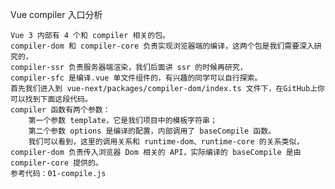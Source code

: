 Vue compiler 入口分析

    Vue 3 内部有 4 个和 compiler 相关的包。
    compiler-dom 和 compiler-core 负责实现浏览器端的编译，这两个包是我们需要深入研究的，
    compiler-ssr 负责服务器端渲染，我们后面讲 ssr 的时候再研究，
    compiler-sfc 是编译.vue 单文件组件的，有兴趣的同学可以自行探索。
    首先我们进入到 vue-next/packages/compiler-dom/index.ts 文件下，在GitHub上你可以找到下面这段代码。
    compiler 函数有两个参数：
        第一个参数 template，它是我们项目中的模板字符串；
        第二个参数 options 是编译的配置，内部调用了 baseCompile 函数。
        我们可以看到，这里的调用关系和 runtime-dom、runtime-core 的关系类似，compiler-dom 负责传入浏览器 Dom 相关的 API，实际编译的 baseCompile 是由 compiler-core 提供的。
    参考代码：01-compile.js

